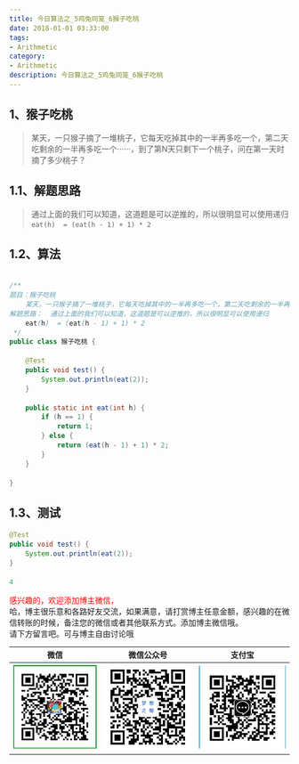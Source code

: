 ```yaml
---
title: 今日算法之_5鸡兔同笼_6猴子吃桃
date: 2018-01-01 03:33:00
tags: 
- Arithmetic
category: 
- Arithmetic
description: 今日算法之_5鸡兔同笼_6猴子吃桃
---
```





## 1、猴子吃桃

> 某天，一只猴子摘了一堆桃子，它每天吃掉其中的一半再多吃一个，第二天吃剩余的一半再多吃一个······，到了第N天只剩下一个桃子，问在第一天时摘了多少桃子？



## 1.1、解题思路  

> 通过上面的我们可以知道，这道题是可以逆推的，所以很明显可以使用递归     
> `eat(h)  = (eat(h - 1) + 1) * 2`



## 1.2、算法

```java

/**
题目：猴子吃桃
    某天，一只猴子摘了一堆桃子，它每天吃掉其中的一半再多吃一个，第二天吃剩余的一半再多吃一个······，到了第N天只剩下一个桃子，问在第一天时摘了多少桃子？
解题思路：  通过上面的我们可以知道，这道题是可以逆推的，所以很明显可以使用递归
    eat(h)  = (eat(h - 1) + 1) * 2
 */
public class 猴子吃桃 {

 	@Test
    public void test() {
        System.out.println(eat(2));
    }

    public static int eat(int h) {
        if (h == 1) {
            return 1;
        } else {
            return (eat(h - 1) + 1) * 2;
        }
    }

}

```



## 1.3、测试 


```java
@Test
public void test() {
    System.out.println(eat(2));
}

4
```






<font color="red"> 感兴趣的，欢迎添加博主微信， </font><br/>
哈，博主很乐意和各路好友交流，如果满意，请打赏博主任意金额，感兴趣的在微信转账的时候，备注您的微信或者其他联系方式。添加博主微信哦。
<br/>
请下方留言吧。可与博主自由讨论哦

|微信 | 微信公众号|支付宝|
|:-------:|:-------:|:------:|
| ![微信](https://raw.githubusercontent.com/HealerJean/HealerJean.github.io/master/assets/img/tctip/weixin.jpg)|![微信公众号](https://raw.githubusercontent.com/HealerJean/HealerJean.github.io/master/assets/img/my/qrcode_for_gh_a23c07a2da9e_258.jpg)|![支付宝](https://raw.githubusercontent.com/HealerJean/HealerJean.github.io/master/assets/img/tctip/alpay.jpg) |




<!-- Gitalk 评论 start  -->

<link rel="stylesheet" href="https://unpkg.com/gitalk/dist/gitalk.css">
<script src="https://unpkg.com/gitalk@latest/dist/gitalk.min.js"></script> 
<div id="gitalk-container"></div>    
 <script type="text/javascript">
    var gitalk = new Gitalk({
		clientID: `1d164cd85549874d0e3a`,
		clientSecret: `527c3d223d1e6608953e835b547061037d140355`,
		repo: `HealerJean.github.io`,
		owner: 'HealerJean',
		admin: ['HealerJean'],
		id: 'txbm5YPkf8sZXuQR',
    });
    gitalk.render('gitalk-container');
</script> 

<!-- Gitalk end -->

